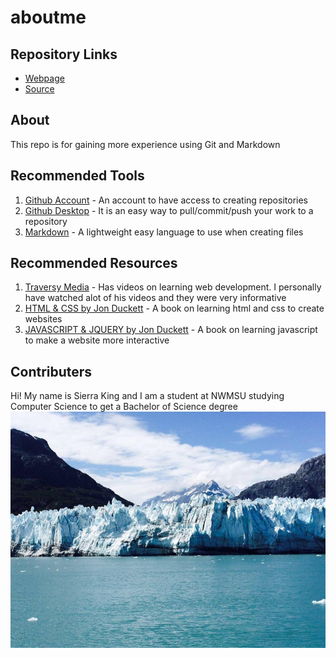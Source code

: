 # aboutme

## Repository Links
- [Webpage](https://SierraK.github.io/aboutme/ "aboutme Markdown Webpage")
- [Source](https://github.com/SierraK/aboutme "aboutme Markdown Source")

## About
This repo is for gaining more experience using Git and Markdown 

## Recommended Tools
1. [Github Account](https://github.com/) - An account to have access to creating repositories
1. [Github Desktop](https://desktop.github.com/) - It is an easy way to pull/commit/push your work to a repository
1. [Markdown](https://en.wikipedia.org/wiki/Markdown) - A lightweight easy language to use when creating files

## Recommended Resources
1. [Traversy Media](https://www.youtube.com/channel/UC29ju8bIPH5as8OGnQzwJyA) - Has videos on learning web development. I personally have watched alot of his videos and they were very informative 
1. [HTML & CSS by Jon Duckett](http://www.htmlandcssbook.com/) - A book on learning html and css to create websites
1. [JAVASCRIPT & JQUERY by Jon Duckett](http://javascriptbook.com/) - A book on learning javascript to make a website more interactive

## Contributers 
Hi! My name is Sierra King and I am a student at NWMSU studying Computer Science to get a Bachelor of Science degree
![Glacier Bay National Park in Gustavus Alaska](alaska_glacier.jpg)
